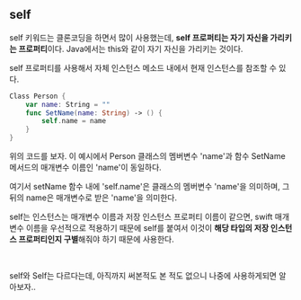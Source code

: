 ## self

self 키워드는 클론코딩을 하면서 많이 사용했는데, **self 프로퍼티는 자기 자신을 가리키는 프로퍼티**이다. Java에서는 this와 같이 자기 자신을 가리키는 것이다.

self 프로퍼티를 사용해서 자체 인스턴스 메소드 내에서 현재 인스턴스를 참조할 수 있다.

```swift
Class Person {
    var name: String = ""
    func SetName(name: String) -> () {
        self.name = name
    }
}
```
위의 코드를 보자. 이 예시에서 Person 클래스의 멤버변수 'name'과 함수 SetName 메서드의 매개변수 이름인 'name'이 동일하다.

여기서 setName 함수 내에 'self.name'은 클래스의 멤버변수 'name'을 의미하며, 그 뒤의 name은 매개변수로 받은 'name'을 의미한다.

self는 인스턴스는 매개변수 이름과 저장 인스턴스 프로퍼티 이름이 같으면, swift 매개변수 이름을 우선적으로 적용하기 때문에 self를 붙여서 이것이 **해당 타입의 저장 인스턴스 프로퍼티인지 구별**해줘야 하기 때문에 사용한다.

<br>

self와 Self는 다르다는데, 아직까지 써본적도 본 적도 없으니 나중에 사용하게되면 알아보자..